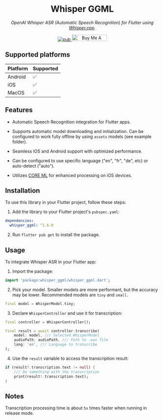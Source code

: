 <div align="center">

# Whisper GGML

_OpenAI Whisper ASR (Automatic Speech Recognition) for Flutter using [Whisper.cpp](https://github.com/ggerganov/whisper.cpp)._

<p align="center">
  <a href="https://pub.dev/packages/whisper_ggml">
     <img src="https://img.shields.io/badge/pub-1.6.0-blue?logo=dart" alt="pub">
  </a>
  <a href="https://buymeacoffee.com/sk3llo" target="_blank"><img src="https://cdn.buymeacoffee.com/buttons/default-orange.png" alt="Buy Me A Coffee" height="21" width="114"></a>
</p>
</div>


## Supported platforms


| Platform  | Supported |
|-----------|-----------|
| Android   | ✅        |
| iOS       | ✅        |
| MacOS     | ✅        |


## Features



- Automatic Speech Recognition integration for Flutter apps.

- Supports automatic model downloading and initialization. Can be configured to work fully offline by using `assets` models (see example folder).

- Seamless iOS and Android support with optimized performance.

- Can be configured to use specific language ("en", "fr", "de", etc) or auto-detect ("auto").

- Utilizes [CORE ML](https://github.com/ggml-org/whisper.cpp/tree/master?tab=readme-ov-file#core-ml-support) for enhanced processing on iOS devices.



## Installation



To use this library in your Flutter project, follow these steps:



1. Add the library to your Flutter project's `pubspec.yaml`:

```yaml
dependencies:
  whisper_ggml: ^1.6.0
```

2. Run `flutter pub get` to install the package.



## Usage



To integrate Whisper ASR in your Flutter app:



1. Import the package:

```dart
import 'package:whisper_ggml/whisper_ggml.dart';
```



2. Pick your model. Smaller models are more performant, but the accuracy may be lower. Recommended models are `tiny` and `small`.

```dart
final model = WhisperModel.tiny;
```

3. Declare `WhisperController` and use it for transcription:

```dart
final controller = WhisperController();

final result = await controller.transcribe(
    model: model, /// Selected WhisperModel
    audioPath: audioPath, /// Path to .wav file
    lang: 'en', /// Language to transcribe
);
```

4. Use the `result` variable to access the transcription result:

```dart
if (result?.transcription.text != null) {
    /// Do something with the transcription
    print(result!.transcription.text);
}
```



## Notes



Transcription processing time is about `5x` times faster when running in release mode.
